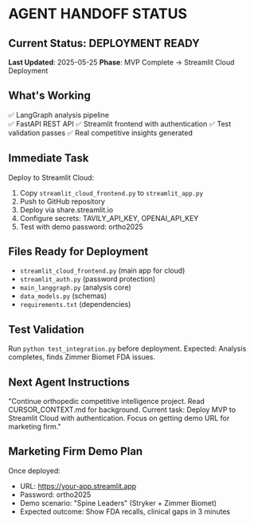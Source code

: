 # AGENT HANDOFF STATUS

## Current Status: DEPLOYMENT READY
**Last Updated**: 2025-05-25
**Phase**: MVP Complete → Streamlit Cloud Deployment

## What's Working
✅ LangGraph analysis pipeline  
✅ FastAPI REST API
✅ Streamlit frontend with authentication
✅ Test validation passes
✅ Real competitive insights generated

## Immediate Task
Deploy to Streamlit Cloud:
1. Copy `streamlit_cloud_frontend.py` to `streamlit_app.py`
2. Push to GitHub repository  
3. Deploy via share.streamlit.io
4. Configure secrets: TAVILY_API_KEY, OPENAI_API_KEY
5. Test with demo password: ortho2025

## Files Ready for Deployment
- `streamlit_cloud_frontend.py` (main app for cloud)
- `streamlit_auth.py` (password protection)
- `main_langgraph.py` (analysis core)
- `data_models.py` (schemas)
- `requirements.txt` (dependencies)

## Test Validation
Run `python test_integration.py` before deployment.
Expected: Analysis completes, finds Zimmer Biomet FDA issues.

## Next Agent Instructions
"Continue orthopedic competitive intelligence project. Read CURSOR_CONTEXT.md for background. Current task: Deploy MVP to Streamlit Cloud with authentication. Focus on getting demo URL for marketing firm."

## Marketing Firm Demo Plan  
Once deployed:
- URL: https://your-app.streamlit.app
- Password: ortho2025  
- Demo scenario: "Spine Leaders" (Stryker + Zimmer Biomet)
- Expected outcome: Show FDA recalls, clinical gaps in 3 minutes
